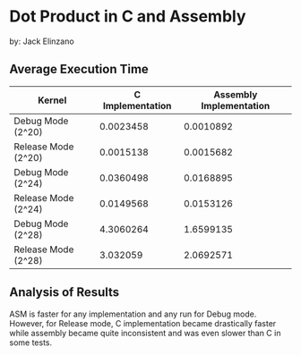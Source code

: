 # Dot Product in C and Assembly
by: Jack Elinzano

## Average Execution Time 
| Kernel          | C Implementation | Assembly Implementation |
|-----------------|------------------|-------------------------|
| Debug Mode (2^20) | 0.0023458        | 0.0010892                |
| Release Mode (2^20) | 0.0015138         | 0.0015682                |
| Debug Mode (2^24) | 0.0360498         | 0.0168895                |
| Release Mode (2^24) | 0.0149568         | 0.0153126               |
| Debug Mode (2^28) | 4.3060264         | 1.6599135                |
| Release Mode (2^28) | 3.032059         | 2.0692571                |

## Analysis of Results
ASM is faster for any implementation and any run for Debug mode. However, for Release mode, C implementation became drastically faster while assembly became quite inconsistent and was even slower than C in some tests. 

